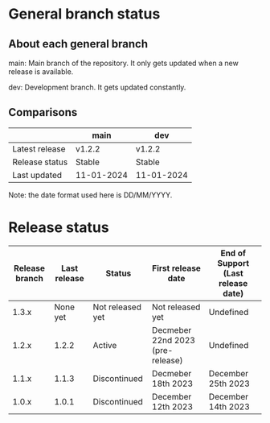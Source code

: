 # General branch status
## About each general branch
main: Main branch of the repository. It only gets updated when a new release is available.

dev: Development branch. It gets updated constantly.

## Comparisons
|                | main       | dev          |
| -------------- | ---------- | ------------ |
| Latest release | v1.2.2     | v1.2.2 |
| Release status | Stable     | Stable |
| Last updated   | 11-01-2024 | 11-01-2024 |

Note: the date format used here is DD/MM/YYYY.

# Release status

| Release branch | Last release | Status           | First release date               | End of Support (Last release date) |
| -------------- | ------------ | ---------------- | -------------------------------- | ------------------ |
| 1.3.x          | None yet     | Not released yet | Not released yet                 | Undefined          |
| 1.2.x          | 1.2.2        | Active           | Decmeber 22nd 2023 (pre-release) | Undefined          |
| 1.1.x          | 1.1.3        | Discontinued     | Decmeber 18th 2023               | December 25th 2023 |
| 1.0.x          | 1.0.1        | Discontinued     | December 12th 2023               | December 14th 2023 |
